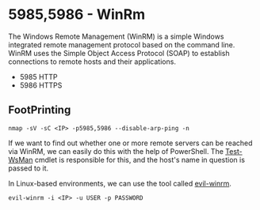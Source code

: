 # 5985,5986 - WinRm

The Windows Remote Management (WinRM) is a simple Windows integrated remote management protocol based on the command line. WinRM uses the Simple Object Access Protocol (SOAP) to establish connections to remote hosts and their applications.

* 5985 HTTP
* 5986 HTTPS

## FootPrinting

```
nmap -sV -sC <IP> -p5985,5986 --disable-arp-ping -n
```

If we want to find out whether one or more remote servers can be reached via WinRM, we can easily do this with the help of PowerShell. The [Test-WsMan](https://docs.microsoft.com/en-us/powershell/module/microsoft.wsman.management/test-wsman?view=powershell-7.2) cmdlet is responsible for this, and the host's name in question is passed to it.

In Linux-based environments, we can use the tool called [evil-winrm](https://github.com/Hackplayers/evil-winrm).

```
evil-winrm -i <IP> -u USER -p PASSWORD
```
